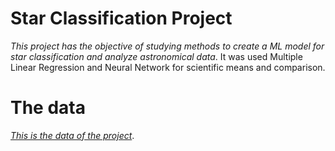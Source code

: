 # Star Classification Project
*This project has the objective of studying methods to create a ML model for star classification and analyze astronomical data*. It was used Multiple Linear Regression and Neural Network for scientific means and comparison.

# The data
*[This is the data of the project](https://www.kaggle.com/datasets/deepu1109/star-dataset)*.
